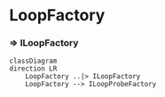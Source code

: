 # LoopFactory 
### => ILoopFactory

```mermaid
classDiagram
direction LR
    LoopFactory ..|> ILoopFactory
    LoopFactory --> ILoopProbeFactory
```
